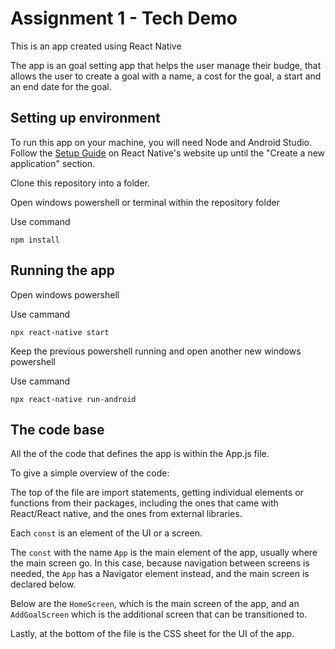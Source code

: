 # Assignment 1 - Tech Demo
This is an app created using React Native

The app is an goal setting app that helps the user manage their budge, that allows the user to create a goal with a name, a cost for the goal, a start and an end date for the goal.

## Setting up environment

To run this app on your machine, you will need Node and Android Studio. Follow the [Setup Guide](https://reactnative.dev/docs/environment-setup) on React Native's website up until the "Create a new application" section.

Clone this repository into a folder.

Open windows powershell or terminal within the repository folder

Use command 

`npm install`

## Running the app

Open windows powershell

Use cammand

`npx react-native start`

Keep the previous powershell running and open another new windows powershell

Use cammand

`npx react-native run-android`

## The code base

All the of the code that defines the app is within the App.js file. 

To give a simple overview of the code:

The top of the file are import statements, getting individual elements or functions from their packages, including the ones that came with React/React native, and the ones from external libraries.

Each `const` is an element of the UI or a screen.

The `const` with the name `App` is the main element of the app, usually where the main screen go. In this case, because navigation between screens is needed, the `App` has a Navigator element instead, and the main screen is declared below.

Below are the `HomeScreen`, which is the main screen of the app, and an `AddGoalScreen` which is the additional screen that can be transitioned to.

Lastly, at the bottom of the file is the CSS sheet for the UI of the app.
